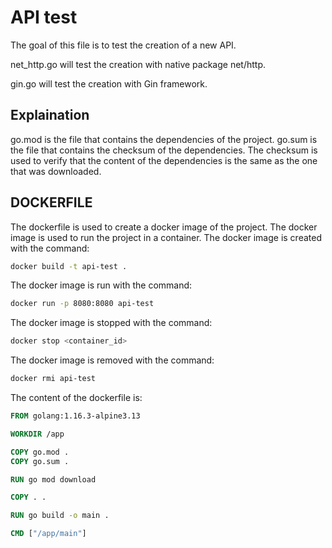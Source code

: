 # API test

The goal of this file is to test the creation of a new API.

net_http.go will test the creation with native package net/http.

gin.go will test the creation with Gin framework.

## Explaination
go.mod is the file that contains the dependencies of the project.
go.sum is the file that contains the checksum of the dependencies.
The checksum is used to verify that the content of the dependencies is the same as the one that was downloaded.


## DOCKERFILE
The dockerfile is used to create a docker image of the project.
The docker image is used to run the project in a container.
The docker image is created with the command:
```bash
docker build -t api-test .
```
The docker image is run with the command:
```bash
docker run -p 8080:8080 api-test
```
The docker image is stopped with the command:
```bash
docker stop <container_id>
```
The docker image is removed with the command:
```bash
docker rmi api-test
```


The content of the dockerfile is:
```dockerfile
FROM golang:1.16.3-alpine3.13

WORKDIR /app

COPY go.mod .
COPY go.sum .

RUN go mod download

COPY . .

RUN go build -o main .

CMD ["/app/main"]
```